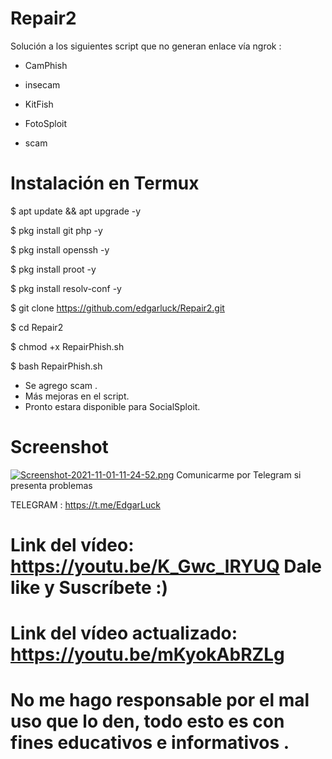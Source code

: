 # Repair2
Solución a los siguientes script que no generan enlace vía ngrok :
 * CamPhish

 * insecam

 * KitFish

 * FotoSploit

 * scam 

# Instalación en Termux

$ apt update && apt upgrade -y

$ pkg install git php -y

$ pkg install openssh -y

$ pkg install proot -y

$ pkg install resolv-conf -y

$ git clone https://github.com/edgarluck/Repair2.git

$ cd Repair2

$ chmod +x RepairPhish.sh

$ bash RepairPhish.sh

* Se agrego scam .
* Más mejoras en el script.
* Pronto estara disponible para SocialSploit.
# Screenshot 
[![Screenshot-2021-11-01-11-24-52.png](https://i.postimg.cc/zDs304Xj/Screenshot-2021-11-01-11-24-52.png)](https://postimg.cc/LhVHsCPY)
Comunicarme por Telegram si presenta problemas

TELEGRAM : https://t.me/EdgarLuck

# Link del vídeo: https://youtu.be/K_Gwc_lRYUQ Dale like y Suscríbete :)

# Link del vídeo actualizado: https://youtu.be/mKyokAbRZLg

# No me hago responsable por el mal uso que lo den, todo esto es con fines educativos e informativos .
